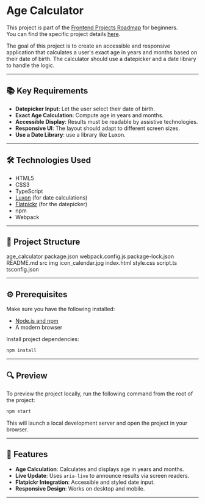 # Age Calculator

This project is part of the [Frontend Projects Roadmap](https://roadmap.sh/frontend/projects) for beginners.  
You can find the specific project details [here](https://roadmap.sh/projects/age-calculator).

The goal of this project is to create an accessible and responsive application that calculates a user's exact age in years and months based on their date of birth. The calculator should use a datepicker and a date library to handle the logic.

---

## 📚 Key Requirements

- **Datepicker Input**: Let the user select their date of birth.
- **Exact Age Calculation**: Compute age in years and months.
- **Accessible Display**: Results must be readable by assistive technologies.
- **Responsive UI**: The layout should adapt to different screen sizes.
- **Use a Date Library**: use a library like Luxon.

---

## 🛠️ Technologies Used

- HTML5
- CSS3
- TypeScript
- [Luxon](https://moment.github.io/luxon/) (for date calculations)
- [Flatpickr](https://flatpickr.js.org/) (for the datepicker)
- npm
- Webpack

---


## 📁 Project Structure
<!-- START PROJECT STRUCTURE -->
age_calculator
	package.json
	webpack.config.js
	package-lock.json
	README.md
	src
		img
			icon_calendar.jpg
		index.html
		style.css
		script.ts
	tsconfig.json

<!-- END PROJECT STRUCTURE -->

---

## ⚙️ Prerequisites

Make sure you have the following installed:

- [Node.js and npm](https://nodejs.org/)
- A modern browser

Install project dependencies:

```bash
npm install
```

---

## 🔍 Preview

To preview the project locally, run the following command from the root of the project:

```bash
npm start
```

This will launch a local development server and open the project in your browser.

---

## 🚀 Features

- **Age Calculation**: Calculates and displays age in years and months.
- **Live Update**: Uses `aria-live` to announce results via screen readers.
- **Flatpickr Integration**: Accessible and styled date input.
- **Responsive Design**: Works on desktop and mobile.

---
